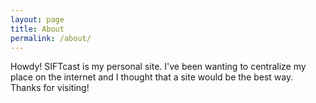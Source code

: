 ```yaml
---
layout: page
title: About
permalink: /about/
---
```


Howdy! SIFTcast is my personal site. I've been wanting to centralize my place on the internet and I thought that a site would be the best way. Thanks for visiting!